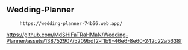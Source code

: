 ## Wedding-Planner
         https://wedding-planner-74b56.web.app/


https://github.com/MdSHiFaTRaHMaN/Wedding-Planner/assets/138752907/5209bdf2-f1b9-46e6-8e60-242c22a5638f

